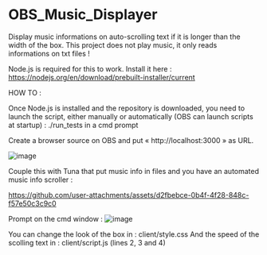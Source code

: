 # OBS_Music_Displayer
Display music informations on auto-scrolling text if it is longer than the width of the box.
This project does not play music, it only reads informations on txt files !

Node.js is required for this to work. Install it here : https://nodejs.org/en/download/prebuilt-installer/current


HOW TO :

Once Node.js is installed and the repository is downloaded, you need to launch the script, either manually or automatically (OBS can launch scripts at startup) : ./run_tests in a cmd prompt

Create a browser source on OBS and put « http://localhost:3000 » as URL.

![image](https://github.com/user-attachments/assets/34e7ccd1-f369-4f4f-8530-9f018afec8ce)

Couple this with Tuna that put music info in files and you have an automated music info scroller :

https://github.com/user-attachments/assets/d2fbebce-0b4f-4f28-848c-f57e50c3c9c0

Prompt on the cmd window :
![image](https://github.com/user-attachments/assets/186c3490-7ffc-4a2e-bc04-baf5fcaeeb3b)

You can change the look of the box in : client/style.css
And the speed of the scolling text in : client/script.js (lines 2, 3 and 4)
